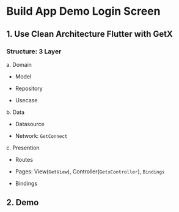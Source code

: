 # Build App Demo Login Screen

## 1. Use Clean Architecture Flutter with GetX

### Structure: 3 Layer

a. Domain

- Model

- Repository

- Usecase

b. Data

- Datasource

- Network: `GetConnect`

c. Presention

- Routes

- Pages: View(`GetView`), Controller(`GetxController`), `Bindings`

- Bindings

## 2. Demo

